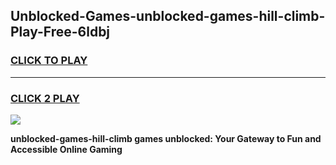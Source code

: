 
## Unblocked-Games-unblocked-games-hill-climb-Play-Free-6ldbj
<h3>
<a href="https://premium76.site?title=unblocked-games-hill-climb&ref=21A">CLICK TO PLAY</a></h3>
<hr>

<h3>
<a href="https://premium76.site?title=unblocked-games-hill-climb&ref=21A">CLICK 2 PLAY</a>
  
</h3>

<a href="https://premium76.site?title=unblocked-games-hill-climb&ref=21A"><img src="https://clearcache.store/games.png"></a>


**unblocked-games-hill-climb games unblocked: Your Gateway to Fun and Accessible Online Gaming**

